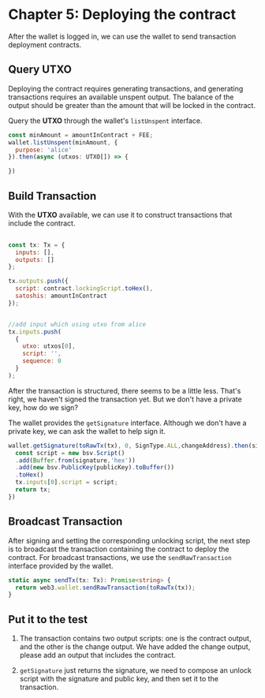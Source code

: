 # Chapter 5: Deploying the contract

After the wallet is logged in, we can use the wallet to send transaction deployment contracts.

## Query **UTXO**

Deploying the contract requires generating transactions, and generating transactions requires an available unspent output. The balance of the output should be greater than the amount that will be locked in the contract.

Query the **UTXO** through the wallet's `listUnspent` interface.

```javascript
const minAmount = amountInContract + FEE;
wallet.listUnspent(minAmount, {
  purpose: 'alice'
}).then(async (utxos: UTXO[]) => {

})
```


## Build Transaction

With the **UTXO** available, we can use it to construct transactions that include the contract.

```javascript
          
const tx: Tx = {
  inputs: [],
  outputs: []
};

tx.outputs.push({
  script: contract.lockingScript.toHex(),
  satoshis: amountInContract 
});


//add input which using utxo from alice
tx.inputs.push(
  {
    utxo: utxos[0],
    script: '',
    sequence: 0
  }
);

```

After the transaction is structured, there seems to be a little less. That's right, we haven't signed the transaction yet. But we don't have a private key, how do we sign?

The wallet provides the `getSignature` interface. Although we don't have a private key, we can ask the wallet to help sign it.

```typescript
wallet.getSignature(toRawTx(tx), 0, SignType.ALL,changeAddress).then(signature => {
  const script = new bsv.Script()
  .add(Buffer.from(signature,'hex'))
  .add(new bsv.PublicKey(publicKey).toBuffer())
  .toHex()
  tx.inputs[0].script = script;
  return tx;
})
```

## Broadcast Transaction

After signing and setting the corresponding unlocking script, the next step is to broadcast the transaction containing the contract to deploy the contract. For broadcast transactions, we use the `sendRawTransaction` interface provided by the wallet.

```typescript
static async sendTx(tx: Tx): Promise<string> {
  return web3.wallet.sendRawTransaction(toRawTx(tx));
}
```

##  Put it to the test

1. The transaction contains two output scripts: one is the contract output, and the other is the change output. We have added the change output, please add an output that includes the contract.

2. `getSignature` just returns the signature, we need to compose an unlock script with the signature and public key, and then set it to the transaction.
